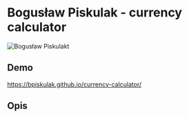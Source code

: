 # Bogusław Piskulak - currency calculator
![Bogusław Piskulakt](https://raw.githubusercontent.com/BPiskulak/homepage/main/img/bp.png) 
## Demo 
https://bpiskulak.github.io/currency-calculator/

## Opis
